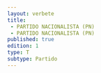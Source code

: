 ```yaml
---
layout: verbete
title:
 - PARTIDO NACIONALISTA (PN)
 - PARTIDO NACIONALISTA (PN)
published: true
edition: 1  
type: T
subtype: Partido
---
```


